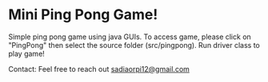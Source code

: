 # Mini Ping Pong Game!
Simple ping pong game using java GUIs. 
To access game, please click on "PingPong" then select the source folder (src/pingpong). Run driver class to play game!

Contact:
Feel free to reach out sadiaorpi12@gmail.com
